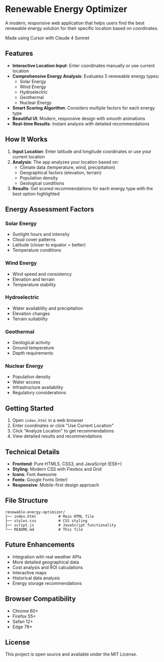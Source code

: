# Renewable Energy Optimizer

A modern, responsive web application that helps users find the best renewable energy solution for their specific location based on coordinates.

Made using Cursor with Claude 4 Sonnet
## Features

- **Interactive Location Input**: Enter coordinates manually or use current location
- **Comprehensive Energy Analysis**: Evaluates 5 renewable energy types:
  - Solar Energy
  - Wind Energy
  - Hydroelectric
  - Geothermal
  - Nuclear Energy
- **Smart Scoring Algorithm**: Considers multiple factors for each energy type
- **Beautiful UI**: Modern, responsive design with smooth animations
- **Real-time Results**: Instant analysis with detailed recommendations

## How It Works

1. **Input Location**: Enter latitude and longitude coordinates or use your current location
2. **Analysis**: The app analyzes your location based on:
   - Climate data (temperature, wind, precipitation)
   - Geographical factors (elevation, terrain)
   - Population density
   - Geological conditions
3. **Results**: Get scored recommendations for each energy type with the best option highlighted

## Energy Assessment Factors

### Solar Energy
- Sunlight hours and intensity
- Cloud cover patterns
- Latitude (closer to equator = better)
- Temperature conditions

### Wind Energy
- Wind speed and consistency
- Elevation and terrain
- Temperature stability

### Hydroelectric
- Water availability and precipitation
- Elevation changes
- Terrain suitability

### Geothermal
- Geological activity
- Ground temperature
- Depth requirements

### Nuclear Energy
- Population density
- Water access
- Infrastructure availability
- Regulatory considerations

## Getting Started

1. Open `index.html` in a web browser
2. Enter coordinates or click "Use Current Location"
3. Click "Analyze Location" to get recommendations
4. View detailed results and recommendations

## Technical Details

- **Frontend**: Pure HTML5, CSS3, and JavaScript (ES6+)
- **Styling**: Modern CSS with Flexbox and Grid
- **Icons**: Font Awesome
- **Fonts**: Google Fonts (Inter)
- **Responsive**: Mobile-first design approach

## File Structure

```
renewable-energy-optimizer/
├── index.html          # Main HTML file
├── styles.css          # CSS styling
├── script.js           # JavaScript functionality
└── README.md           # This file
```

## Future Enhancements

- Integration with real weather APIs
- More detailed geographical data
- Cost analysis and ROI calculations
- Interactive maps
- Historical data analysis
- Energy storage recommendations

## Browser Compatibility

- Chrome 60+
- Firefox 55+
- Safari 12+
- Edge 79+

## License

This project is open source and available under the MIT License.

